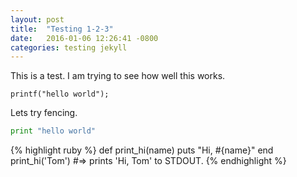 ```yaml
---
layout: post
title:  "Testing 1-2-3"
date:   2016-01-06 12:26:41 -0800
categories: testing jekyll
---
```

This is a test. I am trying to see how well this works.

    printf("hello world");

Lets try fencing.

```python
print "hello world"
```

{% highlight ruby %}
def print_hi(name)
  puts "Hi, #{name}"
end
print_hi('Tom')
#=> prints 'Hi, Tom' to STDOUT.
{% endhighlight %}


